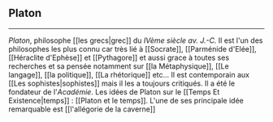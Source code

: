 

## Platon

---

*Platon*, philosophe [[les grecs|grec]] du *IVème siècle av. J.-C.* Il est l'un des philosophes les plus connu car très lié à [[Socrate]], [[Parménide d'Elée]], [[Héraclite d'Ephèse]] et [[Pythagore]] et aussi grace à toutes ses recherches et sa pensée notamment sur [[la Métaphysique]], [[Le langage]], [[la politique]], [[La rhétorique]] etc... Il est contemporain aux [[Les sophistes|sophistes]] mais il les a toujours critiqués. Il a été le fondateur de l'*Académie*. Les idées de Platon sur le [[Temps Et Existence|temps]] : [[Platon et le temps]]. L'une de ses principale idée remarquable est [[l'allégorie de la caverne]]